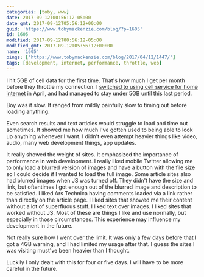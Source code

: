 ```yaml
---
categories: [toby, www]
date: 2017-09-12T00:56:12-05:00
date_gmt: 2017-09-12T05:56:12+00:00
guid: 'https://www.tobymackenzie.com/blog/?p=1605'
id: 1605
modified: 2017-09-12T00:56:12-05:00
modified_gmt: 2017-09-12T05:56:12+00:00
name: '1605'
pings: ['https://www.tobymackenzie.com/blog/2017/04/12/1447/']
tags: [development, internet, performance, throttle, web]
---
```


I hit 5GB of cell data for the first time.  That's how much I get per month before they throttle my connection.<!--more-->  I [switched to using cell service for home internet](https://www.tobymackenzie.com/blog/2017/04/12/1447/) in April, and had managed to stay under 5GB until this last period.

Boy was it slow.  It ranged from mildly painfully slow to timing out before loading anything.

Even search results and text articles would struggle to load and time out sometimes.  It showed me how much I've gotten used to being able to look up anything whenever I want.  I didn't even attempt heavier things like video, audio, many web development things, app updates.

It really showed the weight of sites.  It emphasized the importance of performance in web development.  I really liked mobile Twitter allowing me to only load a blurred version of images and have a button with the file size so I could decide if I wanted to load the full image.  Some article sites also had blurred images when JS was turned off.  They didn't have the size and link, but oftentimes I got enough out of the blurred image and description to be satisfied.  I liked Ars Technica having comments loaded via a link rather than directly on the article page.  I liked sites that showed me their content without a lot of superfluous stuff.  I liked text over images.  I liked sites that worked without JS.  Most of these are things I like and use normally, but especially in those circumstances.  This experience may influence my development in the future.

Not really sure how I went over the limit.  It was only a few days before that I got a 4GB warning, and I had limited my usage after that.  I guess the sites I was visiting must've been heavier than I thought.

Luckily I only dealt with this for four or five days.  I will have to be more careful in the future.
